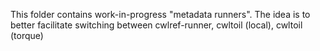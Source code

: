 This folder contains work-in-progress "metadata runners". The idea is to better
facilitate switching between cwlref-runner, cwltoil (local), cwltoil (torque)